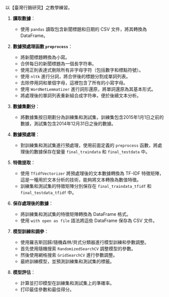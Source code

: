 以【臺灣行銷研究】之教學練習。

1. **讀取數據**：
   - 使用 `pandas` 讀取包含新聞標題和日期的 CSV 文件，將其轉換為 DataFrame。

2. **數據預處理函數 `preprocess`**：
   - 將新聞標題轉換為小寫。
   - 合併每日的新聞標題為一個長字符串。
   - 使用正則表達式刪除所有非字母字符（包括數字和標點符號）。
   - 使用 `nltk` 進行分詞，將合併後的標題分割成單詞列表。
   - 去除停用詞和單個字母，這裡包含了所有的小寫字母。
   - 使用 `WordNetLemmatizer` 進行詞形還原，將單詞還原為其基本形式。
   - 將處理後的單詞列表重新組合成字符串，便於後續文本分析。

3. **數據集劃分**：
   - 將數據集按日期劃分為訓練集和測試集，訓練集包含2015年1月1日之前的數據，測試集包含2014年12月31日之後的數據。

4. **數據預處理**：
   - 對訓練集和測試集進行預處理，使用前面定義的 `preprocess` 函數，將處理後的數據保存在變量 `final_traindata` 和 `final_testdata` 中。

5. **特徵提取**：
   - 使用 `TfidfVectorizer` 將預處理後的文本數據轉換為 TF-IDF 特徵矩陣，這是一種用於文本分析的技術，能夠將文本轉換為數值特徵。
   - 訓練集和測試集的特徵矩陣分別保存在 `final_traindata_tfidf` 和 `final_testdata_tfidf` 中。

6. **保存處理後的數據**：
   - 將訓練集和測試集的特徵矩陣轉換為 DataFrame 格式。
   - 使用 `with open as file` 語法將這些 DataFrame 保存為 CSV 文件。

7. **模型訓練和調參**：
   - 使用羅吉斯回歸/隨機森林/貝式分類器進行模型訓練和參數調整。
   - 首先使用隨機搜索 `RandomizedSearchCV` 調整模型的參數。
   - 然後使用網格搜索 `GridSearchCV` 進行參數調整。
   - 最終訓練模型，並預測訓練集和測試集的標籤。

8. **模型評估**：
    - 計算並打印模型在訓練集和測試集上的準確率。
    - 打印最佳參數和最佳得分。

